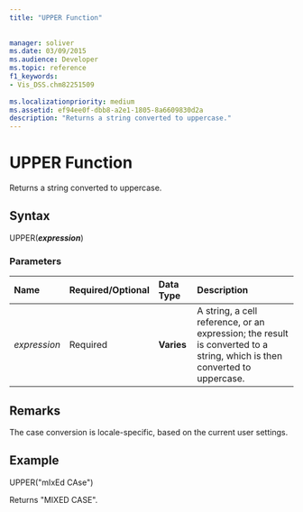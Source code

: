 ```yaml
---
title: "UPPER Function"
 
 
manager: soliver
ms.date: 03/09/2015
ms.audience: Developer
ms.topic: reference
f1_keywords:
- Vis_DSS.chm82251509
 
ms.localizationpriority: medium
ms.assetid: ef94ee0f-dbb8-a2e1-1805-8a6609830d2a
description: "Returns a string converted to uppercase."
---
```


# UPPER Function

Returns a string converted to uppercase.
  
## Syntax

UPPER(***expression***)
  
### Parameters

|**Name**|**Required/Optional**|**Data Type**|**Description**|
|:-----|:-----|:-----|:-----|
| *expression* <br/> |Required  <br/> |**Varies** <br/> | A string, a cell reference, or an expression; the result is converted to a string, which is then converted to uppercase. |

## Remarks

The case conversion is locale-specific, based on the current user settings.
  
## Example

UPPER("mIxEd CAse")
  
Returns "MIXED CASE".
  
